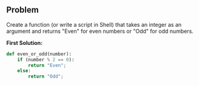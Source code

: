 ## Problem

Create a function (or write a script in Shell) that takes an integer as an argument and returns "Even" for even numbers or "Odd" for odd numbers.

**First Solution:**
```python
def even_or_odd(number):
    if (number % 2 == 0):
        return "Even";
    else:
        return "Odd"; 
```

